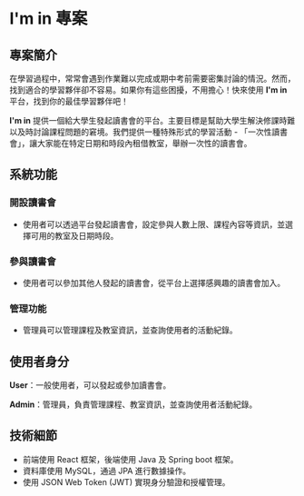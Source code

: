 # I'm in 專案

## 專案簡介

在學習過程中，常常會遇到作業難以完成或期中考前需要密集討論的情況。然而，找到適合的學習夥伴卻不容易。如果你有這些困擾，不用擔心！快來使用 **I'm in** 平台，找到你的最佳學習夥伴吧！

**I'm in** 提供一個給大學生發起讀書會的平台。主要目標是幫助大學生解決修課時難以及時討論課程問題的窘境。我們提供一種特殊形式的學習活動 - 「一次性讀書會」，讓大家能在特定日期和時段內租借教室，舉辦一次性的讀書會。

## 系統功能

### 開設讀書會

- 使用者可以透過平台發起讀書會，設定參與人數上限、課程內容等資訊，並選擇可用的教室及日期時段。

### 參與讀書會

- 使用者可以參加其他人發起的讀書會，從平台上選擇感興趣的讀書會加入。

### 管理功能

- 管理員可以管理課程及教室資訊，並查詢使用者的活動紀錄。

## 使用者身分

**User**：一般使用者，可以發起或參加讀書會。

**Admin**：管理員，負責管理課程、教室資訊，並查詢使用者活動紀錄。

## 技術細節

- 前端使用 React 框架，後端使用 Java 及 Spring boot 框架。
- 資料庫使用 MySQL，通過 JPA 進行數據操作。
- 使用 JSON Web Token (JWT) 實現身分驗證和授權管理。


